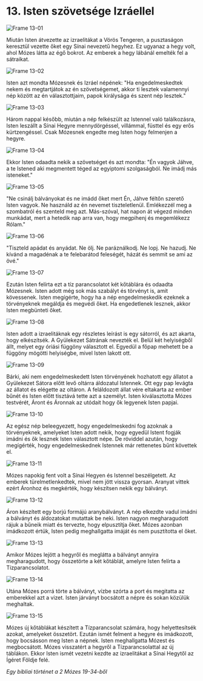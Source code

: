 # 13. Isten szövetsége Izráellel

![Frame 13-01](https://cdn.door43.org/obs/jpg/360px/obs-en-13-01.jpg)

Miután Isten átvezette az izraelitákat a Vörös Tengeren, a pusztaságon keresztül vezette őket egy Sínai nevezetű hegyhez. Ez ugyanaz a hegy volt, ahol Mózes látta az égő bokrot. Az emberek a hegy lábánál emelték fel a sátraikat.

![Frame 13-02](https://cdn.door43.org/obs/jpg/360px/obs-en-13-02.jpg)

Isten azt mondta Mózesnek és Izráel népének: "Ha engedelmeskedtek nekem és megtartjátok az én szövetségemet, akkor ti lesztek valamennyi nép között az én választottjaim, papok királysága és szent nép lesztek."

![Frame 13-03](https://cdn.door43.org/obs/jpg/360px/obs-en-13-03.jpg)

Három nappal később, miután a nép felkészült az Istennel való találkozásra, Isten leszállt a Sínai Hegyre mennydörgéssel, villámmal, füsttel és egy erős kürtzengéssel. Csak Mózesnek engedte meg Isten hogy felmenjen a hegyre.

![Frame 13-04](https://cdn.door43.org/obs/jpg/360px/obs-en-13-04.jpg)

Ekkor Isten odaadta nekik a szövetséget és azt mondta: "Én vagyok Jáhve, a te Istened aki megmentett téged az egyiptomi szolgaságból. Ne imádj más isteneket."

![Frame 13-05](https://cdn.door43.org/obs/jpg/360px/obs-en-13-05.jpg)

"Ne csinálj bálványokat és ne imádd őket mert Én, Jáhve féltőn szerető Isten vagyok. Ne használd az én nevemet tiszteletlenül. Emlékezzél meg a szombatról és szenteld meg azt. Más-szóval, hat napon át végezd minden munkádat, mert a hetedik nap arra van, hogy megpihenj és megemlékezz Rólam."

![Frame 13-06](https://cdn.door43.org/obs/jpg/360px/obs-en-13-06.jpg)

"Tiszteld apádat és anyádat. Ne ölj. Ne paráználkodj. Ne lopj. Ne hazudj. Ne kívánd a magadénak a te felebarátod feleségét, házát és semmit se ami az övé."

![Frame 13-07](https://cdn.door43.org/obs/jpg/360px/obs-en-13-07.jpg)

Ezután Isten felírta ezt a tíz parancsolatot két kőtáblára és odaadta Mózesnek. Isten adott még sok más szabályt és törvényt is, amit kövessenek. Isten megígérte, hogy ha a nép engedelmeskedik ezeknek a törvényeknek megáldja és megvédi őket. Ha engedetlenek lesznek, akkor Isten megbünteti őket.

![Frame 13-08](https://cdn.door43.org/obs/jpg/360px/obs-en-13-08.jpg)

Isten adott a izraelitáknak egy részletes leírást is egy sátorról, és azt akarta, hogy elkészítsék. A Gyülekezet Sátrának nevezték el. Belül két helyiségből állt, melyet egy óriási függöny választott el. Egyedül a főpap mehetett be a függöny mögötti helyiségbe, mivel Isten lakott ott.

![Frame 13-09](https://cdn.door43.org/obs/jpg/360px/obs-en-13-09.jpg)

Bárki, aki nem engedelmeskedett Isten törvényének hozhatott egy állatot a Gyülekezet Sátora előtt levő oltárra áldozatul Istennek. Ott egy pap levágta az állatot és elégette az oltáron. A feláldozott állat vére eltakarta az ember bűnét és Isten előtt tisztává tette azt a személyt. Isten kiválasztotta Mózes testvérét, Áront és Áronnak az utódait hogy ők legyenek Isten papjai.

![Frame 13-10](https://cdn.door43.org/obs/jpg/360px/obs-en-13-10.jpg)

Az egész nép beleegyezett, hogy engedelmeskedni fog azoknak a törvényeknek, amelyeket Isten adott nekik, hogy egyedül Istent fogják imádni és ők lesznek Isten választott népe. De röviddel azután, hogy megígérték, hogy engedelmeskednek Istennek már rettenetes bűnt követtek el.

![Frame 13-11](https://cdn.door43.org/obs/jpg/360px/obs-en-13-11.jpg)

Mózes napokig fent volt a Sínai Hegyen és Istennel beszélgetett. Az emberek türelmetlenkedtek, mivel nem jött vissza gyorsan. Aranyat vittek ezért Áronhoz és megkérték, hogy készítsen nekik egy bálványt.

![Frame 13-12](https://cdn.door43.org/obs/jpg/360px/obs-en-13-12.jpg)

Áron készített egy borjú formájú aranybálványt. A nép elkezdte vadul imádni a bálványt és áldozatokat mutattak be neki. Isten nagyon megharagudott rájuk a bűneik miatt és tervezte, hogy elpusztítja őket. Mózes azonban imádkozott értük, Isten pedig meghallgatta imáját és nem pusztította el őket.

![Frame 13-13](https://cdn.door43.org/obs/jpg/360px/obs-en-13-13.jpg)

Amikor Mózes lejött a hegyről és meglátta a bálványt annyira megharagudott, hogy összetörte a két kőtáblát, amelyre Isten felírta a Tízparancsolatot.

![Frame 13-14](https://cdn.door43.org/obs/jpg/360px/obs-en-13-14.jpg)

Utána Mózes porrá törte a bálványt, vízbe szórta a port és megitatta az emberekkel azt a vizet. Isten járványt bocsátott a népre és sokan közülük meghaltak.

![Frame 13-15](https://cdn.door43.org/obs/jpg/360px/obs-en-13-15.jpg)

Mózes új kőtáblákat készített a Tízparancsolat számára, hogy helyettesítsék azokat, amelyeket összetört. Ezután ismét felment a hegyre és imádkozott, hogy bocsásson meg Isten a népnek. Isten meghallgatta Mózest és megbocsátott. Mózes visszatért a hegyről a Tízparancsolattal az új táblákon. Ekkor Isten ismét vezetni kezdte az izraelitákat a Sínai Hegytől az Ígéret Földje felé.

_Egy bibliai történet a 2 Mózes 19-34-ből_
